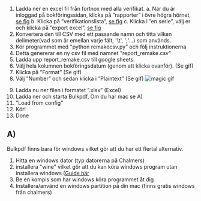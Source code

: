 1.  Ladda ner en excel fil från fortnox med alla verifikat.
    a. När du är inloggad på bokföringssidan, klicka på ”rapporter” i övre högra hörnet, [se fig](https://imgur.com/UF91b3S)
    b. Klicka på ”verifikationslista”, [se fig](https://imgur.com/zBlvf3m)
    c. Klicka i ”en serie”, välj er och klicka på ”export excel”, [se fig](https://imgur.com/hJwIQ0u)
2.  Konvertera den till CSV med ett passande namn och titta vilken delimeter(vad som är emellan varje fält, '\t', ';'...) som används.
3.  Kör programmet med "python remakecsv.py” och följ instruktionerna
4.  Detta genererar en ny csv fil med namnet "report_remake.csv"
5.  Ladda upp report_remake.csv till google sheets.
6.  Välj hela kolumnen bokföringsdatum (genom att klicka ovanför). (Se gif)
7.  Klicka på ”Format” (Se gif)
8.  Välj ”Number” och sedan klicka i ”Plaintext” (Se gif)
    ![magic gif](blob:https://imgur.com/f8fc0d60-6350-4b43-b5f8-ec8a369bb68a)

9)  Ladda nu ner filen i formatet ”.xlsx” (Excel)
10) Ladda ner och starta Bulkpdf, Om du har mac se A)
11) ”Load from config”
12) Kör!
13) Done

## A)

Bulkpdf finns bara för windows vilket gör att du har ett flertal alternativ.

1.  Hitta en windows dator (typ datorerna på Chalmers)
2.  installera "wine" vilket gör att du kan köra windows program utan installera windows ([Guide här](https://www.davidbaumgold.com/tutorials/wine-mac/)
3.  Be en kompis som har windows köra programmet åt dig
4.  Installera/använd en windows partition på din mac (finns gratis windows från chalmers)
